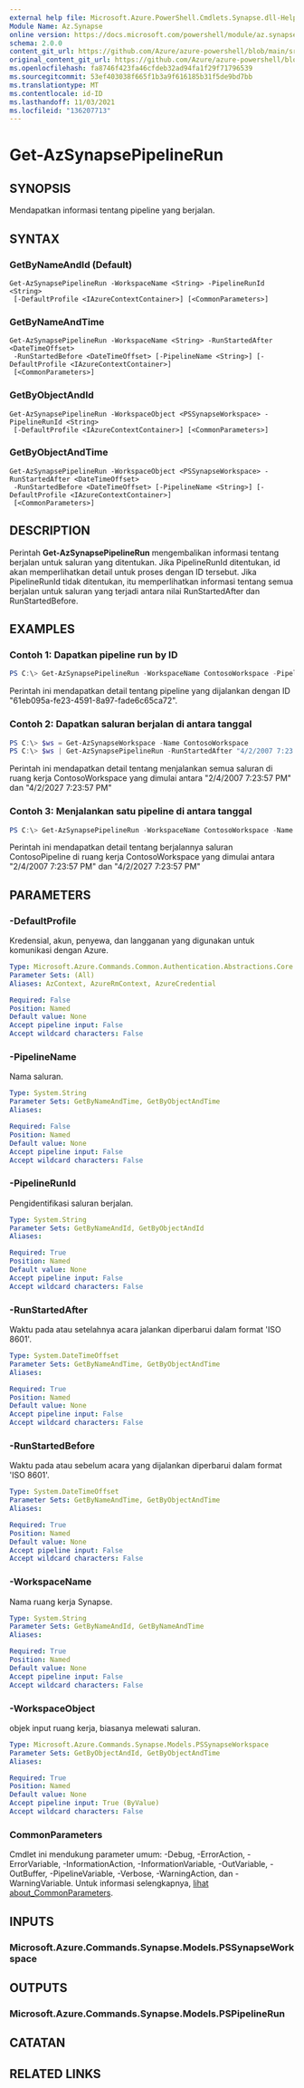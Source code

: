 ```yaml
---
external help file: Microsoft.Azure.PowerShell.Cmdlets.Synapse.dll-Help.xml
Module Name: Az.Synapse
online version: https://docs.microsoft.com/powershell/module/az.synapse/get-azsynapsepipelinerun
schema: 2.0.0
content_git_url: https://github.com/Azure/azure-powershell/blob/main/src/Synapse/Synapse/help/Get-AzSynapsePipelineRun.md
original_content_git_url: https://github.com/Azure/azure-powershell/blob/main/src/Synapse/Synapse/help/Get-AzSynapsePipelineRun.md
ms.openlocfilehash: fa8746f423fa46cfdeb32ad94fa1f29f71796539
ms.sourcegitcommit: 53ef403038f665f1b3a9f616185b31f5de9bd7bb
ms.translationtype: MT
ms.contentlocale: id-ID
ms.lasthandoff: 11/03/2021
ms.locfileid: "136207713"
---
```

# Get-AzSynapsePipelineRun

## SYNOPSIS
Mendapatkan informasi tentang pipeline yang berjalan.

## SYNTAX

### GetByNameAndId (Default)
```
Get-AzSynapsePipelineRun -WorkspaceName <String> -PipelineRunId <String>
 [-DefaultProfile <IAzureContextContainer>] [<CommonParameters>]
```

### GetByNameAndTime
```
Get-AzSynapsePipelineRun -WorkspaceName <String> -RunStartedAfter <DateTimeOffset>
 -RunStartedBefore <DateTimeOffset> [-PipelineName <String>] [-DefaultProfile <IAzureContextContainer>]
 [<CommonParameters>]
```

### GetByObjectAndId
```
Get-AzSynapsePipelineRun -WorkspaceObject <PSSynapseWorkspace> -PipelineRunId <String>
 [-DefaultProfile <IAzureContextContainer>] [<CommonParameters>]
```

### GetByObjectAndTime
```
Get-AzSynapsePipelineRun -WorkspaceObject <PSSynapseWorkspace> -RunStartedAfter <DateTimeOffset>
 -RunStartedBefore <DateTimeOffset> [-PipelineName <String>] [-DefaultProfile <IAzureContextContainer>]
 [<CommonParameters>]
```

## DESCRIPTION
Perintah **Get-AzSynapsePipelineRun** mengembalikan informasi tentang berjalan untuk saluran yang ditentukan. Jika PipelineRunId ditentukan, id akan memperlihatkan detail untuk proses dengan ID tersebut. Jika PipelineRunId tidak ditentukan, itu memperlihatkan informasi tentang semua berjalan untuk saluran yang terjadi antara nilai RunStartedAfter dan RunStartedBefore.

## EXAMPLES

### Contoh 1: Dapatkan pipeline run by ID
```powershell
PS C:\> Get-AzSynapsePipelineRun -WorkspaceName ContosoWorkspace -PipelineRunId "61eb095a-fe23-4591-8a97-fade6c65ca72"
```

Perintah ini mendapatkan detail tentang pipeline yang dijalankan dengan ID "61eb095a-fe23-4591-8a97-fade6c65ca72".

### Contoh 2: Dapatkan saluran berjalan di antara tanggal
```powershell
PS C:\> $ws = Get-AzSynapseWorkspace -Name ContosoWorkspace
PS C:\> $ws | Get-AzSynapsePipelineRun -RunStartedAfter "4/2/2007 7:23:57 PM" -RunStartedBefore "4/2/2027 7:23:57 PM"
```

Perintah ini mendapatkan detail tentang menjalankan semua saluran di ruang kerja ContosoWorkspace yang dimulai antara "2/4/2007 7:23:57 PM" dan "4/2/2027 7:23:57 PM"

### Contoh 3: Menjalankan satu pipeline di antara tanggal
```powershell
PS C:\> Get-AzSynapsePipelineRun -WorkspaceName ContosoWorkspace -Name ContosoPipeline -RunStartedAfter "4/2/2007 7:23:57 PM" -RunStartedBefore "4/2/2027 7:23:57 PM"
```

Perintah ini mendapatkan detail tentang berjalannya saluran ContosoPipeline di ruang kerja ContosoWorkspace yang dimulai antara "2/4/2007 7:23:57 PM" dan "4/2/2027 7:23:57 PM"

## PARAMETERS

### -DefaultProfile
Kredensial, akun, penyewa, dan langganan yang digunakan untuk komunikasi dengan Azure.

```yaml
Type: Microsoft.Azure.Commands.Common.Authentication.Abstractions.Core.IAzureContextContainer
Parameter Sets: (All)
Aliases: AzContext, AzureRmContext, AzureCredential

Required: False
Position: Named
Default value: None
Accept pipeline input: False
Accept wildcard characters: False
```

### -PipelineName
Nama saluran.

```yaml
Type: System.String
Parameter Sets: GetByNameAndTime, GetByObjectAndTime
Aliases:

Required: False
Position: Named
Default value: None
Accept pipeline input: False
Accept wildcard characters: False
```

### -PipelineRunId
Pengidentifikasi saluran berjalan.

```yaml
Type: System.String
Parameter Sets: GetByNameAndId, GetByObjectAndId
Aliases:

Required: True
Position: Named
Default value: None
Accept pipeline input: False
Accept wildcard characters: False
```

### -RunStartedAfter
Waktu pada atau setelahnya acara jalankan diperbarui dalam format 'ISO 8601'.

```yaml
Type: System.DateTimeOffset
Parameter Sets: GetByNameAndTime, GetByObjectAndTime
Aliases:

Required: True
Position: Named
Default value: None
Accept pipeline input: False
Accept wildcard characters: False
```

### -RunStartedBefore
Waktu pada atau sebelum acara yang dijalankan diperbarui dalam format 'ISO 8601'.

```yaml
Type: System.DateTimeOffset
Parameter Sets: GetByNameAndTime, GetByObjectAndTime
Aliases:

Required: True
Position: Named
Default value: None
Accept pipeline input: False
Accept wildcard characters: False
```

### -WorkspaceName
Nama ruang kerja Synapse.

```yaml
Type: System.String
Parameter Sets: GetByNameAndId, GetByNameAndTime
Aliases:

Required: True
Position: Named
Default value: None
Accept pipeline input: False
Accept wildcard characters: False
```

### -WorkspaceObject
objek input ruang kerja, biasanya melewati saluran.

```yaml
Type: Microsoft.Azure.Commands.Synapse.Models.PSSynapseWorkspace
Parameter Sets: GetByObjectAndId, GetByObjectAndTime
Aliases:

Required: True
Position: Named
Default value: None
Accept pipeline input: True (ByValue)
Accept wildcard characters: False
```

### CommonParameters
Cmdlet ini mendukung parameter umum: -Debug, -ErrorAction, -ErrorVariable, -InformationAction, -InformationVariable, -OutVariable, -OutBuffer, -PipelineVariable, -Verbose, -WarningAction, dan -WarningVariable. Untuk informasi selengkapnya, [lihat about_CommonParameters](http://go.microsoft.com/fwlink/?LinkID=113216).

## INPUTS

### Microsoft.Azure.Commands.Synapse.Models.PSSynapseWorkspace

## OUTPUTS

### Microsoft.Azure.Commands.Synapse.Models.PSPipelineRun

## CATATAN

## RELATED LINKS
